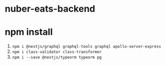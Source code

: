 # nuber-eats-backend

# npm install 
1. `npm i @nestjs/graphql graphql-tools graphql apollo-server-express`
2. `npm i class-validator class-transformer`
3. `npm i --save @nestjs/typeorm typeorm pg`


